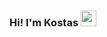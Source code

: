 ### Hi! I'm Kostas <img src="https://media.giphy.com/media/hvRJCLFzcasrR4ia7z/giphy.gif" width="25px">
<!--
<p>Before coding became my new passion, I trained and worked for 12 years as a Conservation Scientist, eventually leading a team of scientists and conservators that looked after a vast collection of mainly paper-based materials in one of the world's biggest archives. I left that role in 2018 to pursue a more creative path and satisfy my desire to keep learning and creating new things.
  
Starting in 2017, I developed a small online creative business. Being largely self-taught, I had to learn how to quickly pick up new knowledge and diligently putting it into practice. A lot of the new areas of knowledge that I had to navigate, reignited my interest in software development, so as soon as I had the opportunity to act on it, I did!

In September 2021 I joined the Makers Academy on the 16-week full-time software development course</p>

- 📫 You can reach me here: <p><a href="https://www.linkedin.com/in/kntanos/" target="_blank"><img alt='LinkedIn' src="https://img.shields.io/badge/linkedin-%230077B5.svg?style=for-the-badge&logo=linkedin&logoColor=white"></a></p>



- 🔭 I’m currently working on ...
- 🌱 I’m currently learning ...
- 👯 I’m looking to collaborate on ...
- 🤔 I’m looking for help with ...
- 💬 Ask me about ...
- 📫 How to reach me: ...
- 😄 Pronouns: ...
- ⚡ Fun fact: ...
-->
